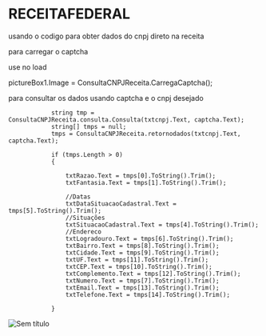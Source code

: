 # RECEITAFEDERAL

usando o codigo para obter dados do cnpj direto na receita

para carregar o captcha

use no load

 pictureBox1.Image = ConsultaCNPJReceita.CarregaCaptcha();
 
 
 para consultar os dados usando captcha e o cnpj desejado
 
                string tmp = ConsultaCNPJReceita.consulta.Consulta(txtcnpj.Text, captcha.Text);
                string[] tmps = null;
                tmps = ConsultaCNPJReceita.retornodados(txtcnpj.Text, captcha.Text);

                if (tmps.Length > 0)
                {

                    txtRazao.Text = tmps[0].ToString().Trim();
                    txtFantasia.Text = tmps[1].ToString().Trim();

                    //Datas
                    txtDataSituacaoCadastral.Text = tmps[5].ToString().Trim();
                    //Situações
                    txtSituacaoCadastral.Text = tmps[4].ToString().Trim();
                    //Endereco
                    txtLogradouro.Text = tmps[6].ToString().Trim();
                    txtBairro.Text = tmps[8].ToString().Trim();
                    txtCidade.Text = tmps[9].ToString().Trim();
                    txtUF.Text = tmps[11].ToString().Trim();
                    txtCEP.Text = tmps[10].ToString().Trim();
                    txtComplemento.Text = tmps[12].ToString().Trim();
                    txtNumero.Text = tmps[7].ToString().Trim();
                    txtEmail.Text = tmps[13].ToString().Trim();
                    txtTelefone.Text = tmps[14].ToString().Trim();
                  
                }
                

![Sem título](https://user-images.githubusercontent.com/20323161/196717244-749badd7-1dbc-4a60-9e7a-4c04c0617aae.png)
